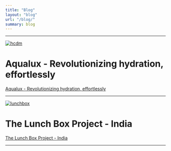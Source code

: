 ```yaml
---
title: "Blog"
layout: "blog"
url: "/blog/"
summary: blog
---
```


---

[![hcdm](../img/aqualux_landing.png)](/hcdm/)
# Aqualux - Revolutionizing hydration, effortlessly
[Aqualux - Revolutionizing hydration, effortlessly](/hcdm/)

---

[![lunchbox](../img/lunchbox.png)](/lunchbox/)
# The Lunch Box Project - India
[The Lunch Box Project - India](/lunchbox/)

---
